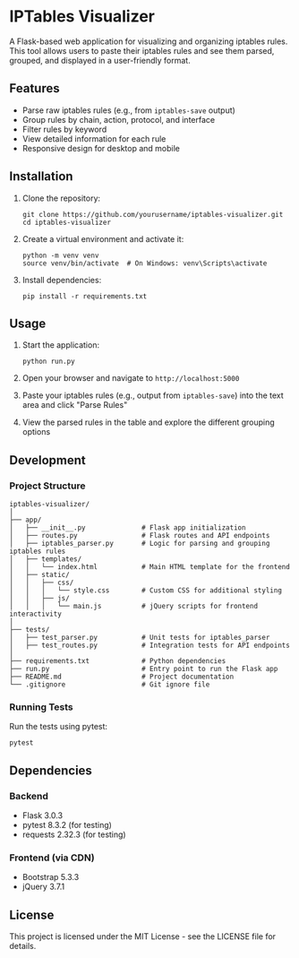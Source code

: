 # IPTables Visualizer

A Flask-based web application for visualizing and organizing iptables rules. This tool allows users to paste their iptables rules and see them parsed, grouped, and displayed in a user-friendly format.

## Features

- Parse raw iptables rules (e.g., from `iptables-save` output)
- Group rules by chain, action, protocol, and interface
- Filter rules by keyword
- View detailed information for each rule
- Responsive design for desktop and mobile

## Installation

1. Clone the repository:
   ```
   git clone https://github.com/yourusername/iptables-visualizer.git
   cd iptables-visualizer
   ```

2. Create a virtual environment and activate it:
   ```
   python -m venv venv
   source venv/bin/activate  # On Windows: venv\Scripts\activate
   ```

3. Install dependencies:
   ```
   pip install -r requirements.txt
   ```

## Usage

1. Start the application:
   ```
   python run.py
   ```

2. Open your browser and navigate to `http://localhost:5000`

3. Paste your iptables rules (e.g., output from `iptables-save`) into the text area and click "Parse Rules"

4. View the parsed rules in the table and explore the different grouping options

## Development

### Project Structure

```
iptables-visualizer/
│
├── app/
│   ├── __init__.py              # Flask app initialization
│   ├── routes.py                # Flask routes and API endpoints
│   ├── iptables_parser.py       # Logic for parsing and grouping iptables rules
│   ├── templates/
│   │   └── index.html           # Main HTML template for the frontend
│   ├── static/
│   │   ├── css/
│   │   │   └── style.css        # Custom CSS for additional styling
│   │   ├── js/
│   │   │   └── main.js          # jQuery scripts for frontend interactivity
│
├── tests/
│   ├── test_parser.py           # Unit tests for iptables_parser
│   ├── test_routes.py           # Integration tests for API endpoints
│
├── requirements.txt             # Python dependencies
├── run.py                       # Entry point to run the Flask app
├── README.md                    # Project documentation
└── .gitignore                   # Git ignore file
```

### Running Tests

Run the tests using pytest:

```
pytest
```

## Dependencies

### Backend
- Flask 3.0.3
- pytest 8.3.2 (for testing)
- requests 2.32.3 (for testing)

### Frontend (via CDN)
- Bootstrap 5.3.3
- jQuery 3.7.1

## License

This project is licensed under the MIT License - see the LICENSE file for details.
